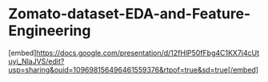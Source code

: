 # Zomato-dataset-EDA-and-Feature-Engineering

[embed]https://docs.google.com/presentation/d/12fHlP50fFbg4C1KX7j4cUtuyi_NlaJVS/edit?usp=sharing&ouid=109698156496461559376&rtpof=true&sd=true[/embed]
